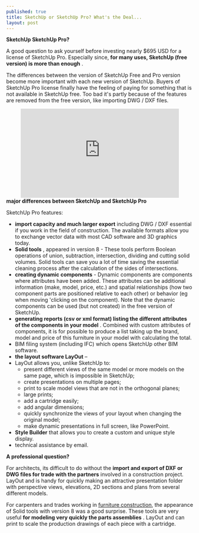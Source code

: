 ```yaml
---
published: true
title: SketchUp or SketchUp Pro? What's the Deal...
layout: post
---
```

<strong>SketchUp SketchUp Pro?</strong>

A good question to ask yourself before investing nearly $695 USD for a license of SketchUp Pro. Especially since, <strong>for many uses, SketchUp (free version) is more than enough</strong> .

The differences between the version of SketchUp Free and Pro version become more important with each new version of SketchUp. Buyers of SketchUp Pro license finally have the feeling of paying for something that is not available in SketchUp free. Too bad it's partly because of the features are removed from the free version, like importing DWG / DXF files.
<iframe src="https://www.youtube.com/embed/gl1W6rMYEiI" allowfullscreen="true" style="margin:0px auto; display: block;" height="240" frameborder="0" width="426"></iframe>
<strong>major differences between SketchUp and SketchUp Pro</strong>

SketchUp Pro features:
<ul>
 	<li><strong>import capacity and much larger export</strong> including DWG / DXF essential if you work in the field of construction. The available formats allow you to exchange vector data with most CAD software and 3D graphics today.</li>
 	<li><strong>Solid tools</strong> , appeared in version 8 - These tools perform Boolean operations of union, subtraction, intersection, dividing and cutting solid volumes.  Solid tools can save you a lot of time saving the essential cleaning process after the calculation of the sides of intersections.</li>
 	<li><strong>creating dynamic components</strong> - Dynamic components are components where attributes have been added. These attributes can be additional information (make, model, price, etc.) and spatial relationships (how two component parts are positioned relative to each other) or behavior (eg when moving 'clicking on the component). Note that the dynamic components can be used (but not created) in the free version of SketchUp.</li>
 	<li><strong>generating reports (csv or xml format) listing the different attributes of the components in your model</strong> . Combined with custom attributes of components, it is for possible to produce a list taking up the brand, model and price of this furniture in your model with calculating the total.</li>
 	<li>BIM filing system (including IFC) which opens SketchUp other BIM software.</li>
 	<li><strong>the layout software LayOut</strong> –</li>
 	<li><strong>           </strong>LayOut allows you, unlike SketchUp to:
<ul>
 	<li>present different views of the same model or more models on the same page, which is impossible in SketchUp;</li>
 	<li>create presentations on multiple pages;</li>
 	<li>print to scale model views that are not in the orthogonal planes;</li>
 	<li>large prints;</li>
 	<li>add a cartridge easily;</li>
 	<li>add angular dimensions;</li>
 	<li>quickly synchronize the views of your layout when changing the original model;</li>
 	<li>make dynamic presentations in full screen, like PowerPoint.</li>
</ul>
</li>
 	<li><strong>Style Builder</strong> that allows you to create a custom and unique style display.</li>
 	<li>technical assistance by email.</li>
</ul>
<strong>A professional question?</strong>

For architects, its difficult to do without the <strong>import and export of DXF or DWG files for trade with the partners</strong> involved in a construction project. LayOut and is handy for quickly making an attractive presentation folder with perspective views, elevations, 2D sections and plans from several different models.

For carpenters and trades working in <a href="https://www.design.org.au/designindustry/design-disciplines-2/furniture-design" MidP4>furniture construction</a>, the appearance of Solid tools with version 8 was a good surprise. These tools are very useful <strong>for modeling very quickly the parts assemblies</strong> . LayOut and can print to scale the production drawings of each piece with a cartridge.